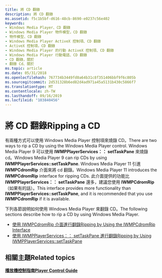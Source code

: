 ```yaml
---
title: 將 CD 翻錄
description: 將 CD 翻錄
ms.assetid: f5c1b5bf-d616-48cb-8690-e0237c56e402
keywords:
- Windows Media Player、CD 翻錄
- Windows Media Player 物件模型，CD 翻錄
- 物件模型、CD 翻錄
- Windows Media Player ActiveX 控制項、CD 翻錄
- ActiveX 控制項，CD 翻錄
- Windows Media Player 的行動 ActiveX 控制項、CD 翻錄
- Windows Media Player 行動電話、CD 翻錄
- CD 翻錄，關於
- 翻錄 Cd、關於
ms.topic: article
ms.date: 05/31/2018
ms.openlocfilehash: 767734b3449fd0a64b31c8f351406bbf9f6c805b
ms.sourcegitcommit: 2d531328b6ed82d4ad971a45a5131b430c5866f7
ms.translationtype: MT
ms.contentlocale: zh-TW
ms.lasthandoff: 09/16/2019
ms.locfileid: "103840456"
---
```

# <a name="ripping-a-cd"></a><span data-ttu-id="7f558-112">將 CD 翻錄</span><span class="sxs-lookup"><span data-stu-id="7f558-112">Ripping a CD</span></span>

<span data-ttu-id="7f558-113">有兩種方式可以使用 Windows Media Player 控制項來燒錄 CD。</span><span class="sxs-lookup"><span data-stu-id="7f558-113">There are two ways to rip a CD by using the Windows Media Player control.</span></span> <span data-ttu-id="7f558-114">Windows Media Player 9 可以使用 **IWMPPlayerServices：： setTaskPane** 來燒錄 cd。</span><span class="sxs-lookup"><span data-stu-id="7f558-114">Windows Media Player 9 can rip CDs by using **IWMPPlayerServices::setTaskPane**.</span></span> <span data-ttu-id="7f558-115">Windows Media Player 11 引進 **IWMPCdromRip** 介面來將 cd 翻錄。</span><span class="sxs-lookup"><span data-stu-id="7f558-115">Windows Media Player 11 introduces the **IWMPCdromRip** interface for ripping CDs.</span></span> <span data-ttu-id="7f558-116">此介面提供的功能比 **IWMPPlayerServices：： setTaskPane** 還多，建議您使用 **IWMPCdromRip** （如果有的話）。</span><span class="sxs-lookup"><span data-stu-id="7f558-116">This interface provides more functionality than **IWMPPlayerServices::setTaskPane**, and it is recommended that you use **IWMPCdromRip** if it is available.</span></span>

<span data-ttu-id="7f558-117">下列各節說明如何使用 Windows Media Player 來翻錄 CD。</span><span class="sxs-lookup"><span data-stu-id="7f558-117">The following sections describe how to rip a CD by using Windows Media Player.</span></span>

-   [<span data-ttu-id="7f558-118">使用 IWMPCdromRip 介面進行翻錄</span><span class="sxs-lookup"><span data-stu-id="7f558-118">Ripping by Using the IWMPCdromRip Interface</span></span>](ripping-by-using-the-iwmpcdromrip-interface.md)
-   [<span data-ttu-id="7f558-119">使用 IWMPPlayerServices：： setTaskPane 進行翻錄</span><span class="sxs-lookup"><span data-stu-id="7f558-119">Ripping by Using IWMPPlayerServices::setTaskPane</span></span>](ripping-by-using-iwmpplayerservices--settaskpane.md)

## <a name="related-topics"></a><span data-ttu-id="7f558-120">相關主題</span><span class="sxs-lookup"><span data-stu-id="7f558-120">Related topics</span></span>

<dl> <dt>

[<span data-ttu-id="7f558-121">**播放機控制指南**</span><span class="sxs-lookup"><span data-stu-id="7f558-121">**Player Control Guide**</span></span>](player-control-guide.md)
</dt> </dl>

 

 




